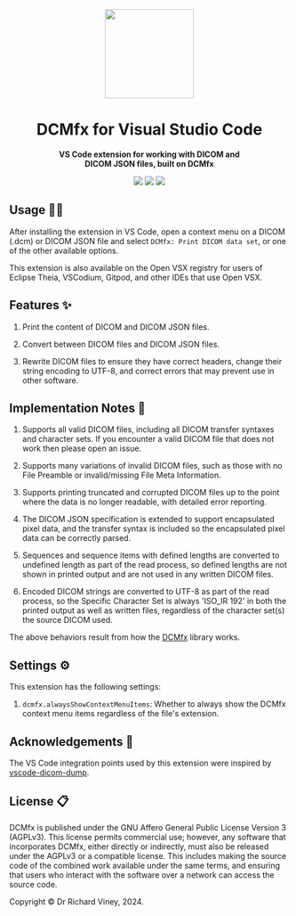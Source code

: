 <div align="center">
  <img src="https://emoji2svg.deno.dev/api/🩻" height="160px">
  <h1>DCMfx for Visual Studio Code</h1>
  <p>
    <strong>
      VS Code extension for working with DICOM and
      <br>
      DICOM JSON files, built on DCMfx
    </strong>
  </p>

  [<img src="https://img.shields.io/github/v/release/dcmfx/dcmfx-vscode">](https://github.com/dcmfx/dcmfx-vscode/releases/latest)
  [<img src="https://img.shields.io/badge/License-AGPLv3-blue.svg">](https://www.gnu.org/licenses/agpl-3.0.en.html)
  [<img src="https://img.shields.io/badge/semantic--release-angular-e10079?logo=semantic-release">](https://github.com/semantic-release/semantic-release)
</div>

## Usage 👨‍💻

After installing the extension in VS Code, open a context menu on a DICOM (.dcm)
or DICOM JSON file and select `DCMfx: Print DICOM data set`, or one of the other
available options.

This extension is also available on the Open VSX registry for users of Eclipse
Theia, VSCodium, Gitpod, and other IDEs that use Open VSX.

## Features ✨

1. Print the content of DICOM and DICOM JSON files.

2. Convert between DICOM files and DICOM JSON files.

3. Rewrite DICOM files to ensure they have correct headers, change their string
   encoding to UTF-8, and correct errors that may prevent use in other software.

## Implementation Notes 📝

1. Supports all valid DICOM files, including all DICOM transfer syntaxes and
   character sets. If you encounter a valid DICOM file that does not work then
   please open an issue.

2. Supports many variations of invalid DICOM files, such as those with no File
   Preamble or invalid/missing File Meta Information.

3. Supports printing truncated and corrupted DICOM files up to the point where
   the data is no longer readable, with detailed error reporting.

4. The DICOM JSON specification is extended to support encapsulated pixel data,
   and the transfer syntax is included so the encapsulated pixel data can be
   correctly parsed.

5. Sequences and sequence items with defined lengths are converted to undefined
   length as part of the read process, so defined lengths are not shown in
   printed output and are not used in any written DICOM files.

6. Encoded DICOM strings are converted to UTF-8 as part of the read process, so
   the Specific Character Set is always 'ISO_IR 192' in both the printed output
   as well as written files, regardless of the character set(s) the source DICOM
   used.

The above behaviors result from how the [DCMfx](https://github.com/dcmfx)
library works.

## Settings ⚙️

This extension has the following settings:

1. `dcmfx.alwaysShowContextMenuItems`: Whether to always show the DCMfx context
   menu items regardless of the file's extension.

## Acknowledgements 🙏

The VS Code integration points used by this extension were inspired by
[vscode-dicom-dump](https://github.com/smikitky/vscode-dicom-dump).

## License 📋

DCMfx is published under the GNU Affero General Public License Version 3
(AGPLv3). This license permits commercial use; however, any software that
incorporates DCMfx, either directly or indirectly, must also be released under
the AGPLv3 or a compatible license. This includes making the source code of the
combined work available under the same terms, and ensuring that users who
interact with the software over a network can access the source code.

Copyright © Dr Richard Viney, 2024.
